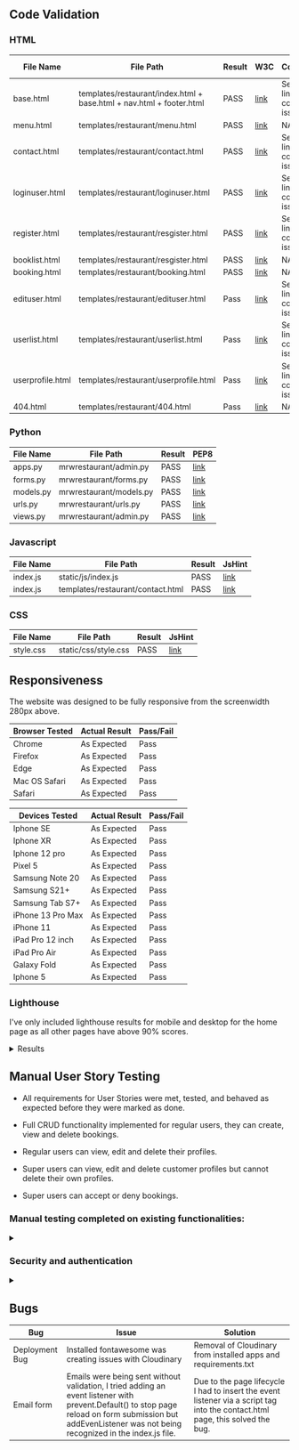 ## Code Validation

### HTML
| File Name | File Path | Result | W3C | Comments | Corrected Issues |
|--|--|--|--|--|--|
| base.html | templates/restaurant/index.html + base.html + nav.html + footer.html | PASS | [link](docs/validation/Passbase.png) | See next link for corrected issues | [link](docs/validation/FailBase.png) |
| menu.html | templates/restaurant/menu.html | PASS | [link](docs/validation/Passmenu.png) | NA | NA |
| contact.html | templates/restaurant/contact.html | PASS | [link](docs/validation/Passcontact.png) | See next link for corrected issues | [link](docs/validation/FailContact.png) |
| loginuser.html | templates/restaurant/loginuser.html | PASS | [link](docs/validation/PassLogin.png) | See next link for corrected issues | [link](docs/validation/FailLogin.png) |
| register.html | templates/restaurant/resgister.html | PASS | [link](docs/validation/Pass%20Register.png) | See next link for corrected issues | [link](docs/validation/FailRegister.png) |
| booklist.html | templates/restaurant/resgister.html | PASS | [link](docs/validation/Booklist.png) | NA | NA |
| booking.html | templates/restaurant/booking.html | PASS | [link](docs/validation/PassBooking.png) | NA | NA |
| edituser.html | templates/restaurant/edituser.html | Pass | [link](docs/validation/PassEditUser.png) | See next link for corrected issues | [link](docs/validation/FailEditUser.png) |
| userlist.html | templates/restaurant/userlist.html | Pass | [link](docs/validation/PassUserlist.png) | See next link for corrected issues | [link](docs/validation/FailUserlist.png) |
| userprofile.html | templates/restaurant/userprofile.html | Pass | [link](docs/validation/PassUserProfile.png) | See next link for corrected issues | [link](docs/validation/FailUserProfile.png) |
| 404.html | templates/restaurant/404.html | Pass | [link](docs/validation/Pass404.png) | NA | NA |

### Python

| File Name | File Path | Result | PEP8 |
|--|--|--|--|
| apps.py | mrwrestaurant/admin.py | PASS | [link](docs/validation/app.py.png) |
| forms.py | mrwrestaurant/forms.py | PASS | [link](docs/validation/form.py.png) |
| models.py | mrwrestaurant/models.py | PASS | [link](docs/validation/models.py.png) |
| urls.py | mrwrestaurant/urls.py | PASS | [link](docs/validation/urls.py.png) |
| views.py | mrwrestaurant/admin.py | PASS | [link](docs/validation/views.py.png) |


### Javascript

| File Name | File Path | Result | JsHint |
|--|--|--|--|
| index.js | static/js/index.js | PASS | [link](docs/validation/index.js.png) |
| index.js | templates/restaurant/contact.html | PASS | [link](docs/validation/contact.html.png) |


### CSS

| File Name | File Path | Result | JsHint |
|--|--|--|--|
| style.css | static/css/style.css | PASS | [link](docs/validation/style.css.png) |


## Responsiveness

The website was designed to be fully responsive from the screenwidth 280px above.

| **Browser Tested** | **Actual Result** | **Pass/Fail** |
| ------------------ | ----------------- | ------------- |
| Chrome             | As Expected       | Pass          |
| Firefox            | As Expected       | Pass          |
| Edge               | As Expected       | Pass          |
| Mac OS Safari      | As Expected       | Pass          |
| Safari             | As Expected       | Pass          |


| **Devices Tested** | **Actual Result** | **Pass/Fail** |
|-------------------|-------------------|---------------|
| Iphone SE        | As Expected       | Pass          |
| Iphone XR   | As Expected       | Pass          |
| Iphone 12 pro     | As Expected       | Pass          |
| Pixel 5  | As Expected       | Pass          |
| Samsung Note 20   | As Expected       | Pass          |
| Samsung S21+      | As Expected       | Pass          |
| Samsung Tab S7+   | As Expected       | Pass          |
| iPhone 13 Pro Max | As Expected       | Pass          |
| iPhone 11         | As Expected       | Pass          |
| iPad Pro 12 inch  | As Expected       | Pass          |
| iPad Pro Air       | As Expected       | Pass          |
| Galaxy Fold | As Expected       | Pass          |
| Iphone 5 | As Expected       | Pass          |


### Lighthouse

I've only included lighthouse results for mobile and desktop for the home page as all other pages have above 90% scores.

<details><summary>Results</summary>

- Home Page Desktop

![Lighthouse Desktop](/docs/screenshots/HomepagescoreDesktop.png)

- Home Page Mobile

![Lighthouse Mobile](/docs/screenshots/HomepageMobile.png)



</details>


## Manual User Story Testing

- All requirements for User Stories were met, tested, and behaved as expected before they were marked as done.

- Full CRUD functionality implemented for regular users, they can create, view and delete bookings.
- Regular users can view, edit and delete their profiles.
- Super users can view, edit and delete customer profiles but cannot delete their own profiles.
- Super users can accept or deny bookings.


### Manual testing completed on existing functionalities: 

<details><summary></summary>

|               | Feature Tested      | Expected Result                                                               | Actual Result | Pass/Fail |
| ------------ | ------------------- | ----------------------------------------------------------------------------- | ------------- | --------- |
| Nav Bar      | Responsiveness | Behaves consistently across a wide range of browsers and devices.                | As Expected   | Pass      |
|              | Non-authenticated user      | Only shows menu, contact, and home page to unauthenticated users               | As Expected   | Pass      |
|              | Authenticated admin user         | Only shows booking requests and customer list once authenticated              | As Expected   | Pass      |
|              | Authenticated regular user       | Only shows profile, book a table, and my bookings pages.                          | As Expected   | Pass      |
|              | Logout button       | Login and register button is replaced with logout once the user is authenticated, when pressed the user is redirected to the home page | As Expected   | Pass      |
|              | Username reflected | Username is reflected in nav bar once user is authenticated                    | As Expected   | Pass      |
|              | Hamburger menu       | Hamburger menu across all devices width                                    | As Expected   | Pass      |
|              | Redirect link for logo and title         | Redirects user to home page.                                    | As Expected   | Pass      |
|              |       |        |    |      |
|              |       |        |    |      |
|Index  page   | Responsive Image and text   | Behaves consistently across wide range of browers and devices         | As Expected   | Pass      |
|              |       |        |    |      |
|              |       |        |    |      |
|Menu  page        | Responsive  text   | Behaves consistently across wide range of browers and devices                      | As Expected   | Pass      |
|              |       |        |    |      |
|              |       |        |    |      |
|Contact page  | Responsiveness   | Behaves consistently across wide range of browsers and devices          | As Expected   | Pass      |
|              | Email form | User cannot submit an empty form, users receive an alert once the form is submitted                  | As Expected   | Pass      |
|              | Email form | Admin user correctly received emails.                  | As Expected   | Pass      |
|              |       |        |    |      |
|              |       |        |    |      |
|Profile page  | Shows user info    | Shows username, full name, email and join date                                 | As Expected   | Pass      |
|              | Edit button    | User can view, and edit profile, changes are informed instantly.                                             | As Expected   | Pass      |
|              | Delete          | User can delete the profile and is redirected to log in, user cannot log in with the deleted profile, a new profile is necessary | As Expected   | Pass      |
|              |       |        |    |      |
|              |       |        |    |      |
|Book a table page | Make a reservation  | Users can make a reservation with date and time with a minimum of 1 guest    | As Expected   | Pass      |
|              |       |        |    |      |
|              |       |        |    |      |
|My bookings page | View reservation  | Users view reservation details ans status(pending, accepted or denied)    | As Expected   | Pass      |
|              |       |        |    |      |
|              |       |        |    |      |
|Booking requests page| Accept or deny bookings  | Admin users can view, accept or deny booking requests, reservation status is updated accordingly    | As Expected   | Pass      |
|              |       |        |    |      |
|              |       |        |    |      |
|Customer list page | Edit or delete  | Admin users can view, edit or delete customer profiles but not their own.   | As Expected   | Pass      |
|              |       |        |    |      |
|              |       |        |    |      |
|Footer | Responsivess  | Behaves consistently across wide range of browers and devices    | As Expected   | Pass      |
| | Social media links  | Redirect customer to a new page when clicked upon    | As Expected   | Pass      |
|              |       |        |    |      |
|              |       |        |    |      |
|404 page | Any unknown url  | Custom 404 page is displayed with link to home page    | As Expected   | Pass      |

</details>

### Security and authentication

<details><summary></summary>

- If the user is unauthenticated and knows the URL and tries to access restricted information: 

|               | Feature Tested      | Expected Result                                                               | Actual Result | Pass/Fail |
| ------------ | ------------------- | ----------------------------------------------------------------------------- | ------------- | --------- |
| Non authenticated users      | Customer list or profile page  | Non authenticated users are redirected to login page               | As Expected   | Pass      |
|       | Booking requests page  | Users are presented with a server error 500              | As Expected   | Pass      |
|       | Booking page  | Users are presented with a server error 500              | As Expected   | Pass      |
|       | My bookings | Users are presented with a server error 500              | As Expected   | Pass      |


- If the regular user is authenticated and knows the URL and tries to access restricted information: 

|               | Feature Tested      | Expected Result                                                               | Actual Result | Pass/Fail |
| ------------ | ------------------- | ----------------------------------------------------------------------------- | ------------- | --------- |
| Regular authenticated users      | Customer list   | Users are redirected to their own profile               | As Expected   | Pass      |
|       | Booking requests page  | Users are redirected to My Bookings page              | As Expected   | Pass      |
|       | Booking page  | Users are presented with a server error 500              | As Expected   | Pass      |

</details>


## Bugs

|        Bug       | Issue     | Solution  |
| ------------ | ------------------- | ----------------------------------------------------------------------------- | 
| Deployment Bug      | Installed fontawesome was creating issues with Cloudinary  | Removal of Cloudinary from installed apps and requirements.txt              |
| Email form      | Emails were being sent without validation, I tried adding an event listener with prevent.Default() to stop page reload on form submission but addEvenListener was not being recognized in the index.js file. | Due to the page lifecycle I had to insert the event listener via a script tag into the contact.html page, this solved the bug.           | 








